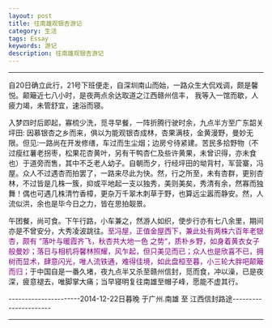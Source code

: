 ```yaml
---
layout: post
title: 往南雄观银杏游记
category: 生活
tags: Essay
keywords: 游记
description: 往南雄观银杏游记
---
```


---
自20日确立此行，21号下班便走，自深圳南山而始，一路众生大侃戏调，颇是馨悦。颠簸近七八小时，是夜两点余达取道之江西赣州信丰，
我等入一馆而歇，人疲力竭，未管舒宜，速浴而寝。

入梦四时后即起，寡梳少洗，觅寻早餐，一阵折腾行驶时余，九点半方至广东韶关坪田: 因慕银杏之乡而来，俱以为能观银杏成林，杏果满枝，金黄漫野，曼妙无限。但见:一路尚在开发修缮，车过而生尘烟；边房兮待紧建。苦民多拾野物（不过瘦红薯老拐枣，松果花杏黄叶，另有干鸭杏仁及些许黄果，未曾识得，亦未食也）于道旁而售，其中不乏老人幼子。自朝而夕，行经坪田的坳背村，军营寨，冯屋。众人不过遇杏而拍罢了，一路来尽此为快。然，行之所至，未有杏群，更别杏林，不过皆是几株一簇，抑或平地起一支以独秀，美则美矣，秀清有余，然寡而独舞！偶也可遇几株清竹香樟，更杂万千翠木刺草于野，也算远尘嚣而静安。然，人流似洪，余也是毕今日之力，皆在思拍靓景。

午团餐，尚可食。下午行路，小车兼之，然游人如织，使步行亦有七八余里，期间亦是不曾安分，大秀凌波跳往。<font color="purple">至冯屋，正值金屋西下，兼此处有两株六百年老银杏，颇有 ”落叶与暖霞齐飞，秋杏共大地一色 之势“，质朴乡野，如身着黄衣女子般曼妙；落日与相机将馨林照耀，风乍起，但只美见而已；众人也是欣喜不已，拥树而显术，肆意闪光，唯人流铁通，难得佳境，如此盘桓至暮，小三轮大胖吧颠簸而归；</font>于中国自是一番久堵，夜九点半又杀至赣州信封，觅而食，冲以澡，已是夜深，疲意褪去，唯脚掌大痛；当早寝明复往南雄至帽子峰，愿能不虚其行。

----------------------2014-12-22日暮晚 于广州.南雄 至 江西信封路途----------------------

---